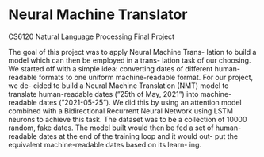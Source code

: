 # Neural Machine Translator
CS6120  Natural Language Processing Final Project

The goal of this project was to apply Neural Machine Trans- lation to build a model which can then be employed in a trans- lation task of our choosing. We started off with a simple idea: converting dates of different human-readable formats to one uniform machine-readable format. For our project, we de- cided to build a Neural Machine Translation (NMT) model to translate human-readable dates (”25th of May, 2021”) into machine-readable dates (”2021-05-25”). We did this by using an attention model combined with a Bidirectional Recurrent Neural Network using LSTM neurons to achieve this task. The dataset was to be a collection of 10000 random, fake dates. The model built would then be fed a set of human- readable dates at the end of the training loop and it would out- put the equivalent machine-readable dates based on its learn- ing.
